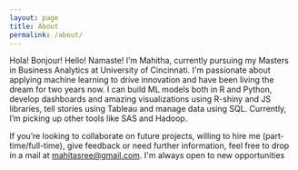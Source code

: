 ```yaml
---
layout: page
title: About
permalink: /about/
---
```


Hola! Bonjour! Hello! Namaste!
I’m Mahitha, currently pursuing my Masters in Business Analytics at University of Cincinnati.
I'm passionate about applying machine learning to drive innovation and have been living the dream for two years now. I can build ML models both in R and Python, develop dashboards and amazing visualizations using R-shiny and JS libraries, tell stories using Tableau and manage data using SQL. Currently, I’m picking up other tools like SAS and Hadoop.

If you’re looking to collaborate on future projects, willing to hire me (part-time/full-time), give feedback or need further information, feel free to drop in a mail at mahitasree@gmail.com. I'm always open to new opportunities
